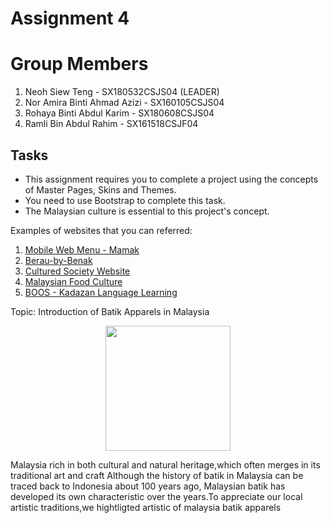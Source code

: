 # Assignment 4

# Group Members

1. Neoh Siew Teng - SX180532CSJS04 (LEADER)
2. Nor Amira Binti Ahmad Azizi - SX160105CSJS04
3. Rohaya Binti Abdul Karim - SX180608CSJS04
4. Ramli Bin Abdul Rahim - SX161518CSJF04


## Tasks

* This assignment requires you to complete a project using the concepts of Master Pages, Skins and Themes.
* You need to use Bootstrap to complete this task.
* The Malaysian culture is essential to this project's concept.

Examples of websites that you can referred:
1. [Mobile Web Menu - Mamak](https://www.behance.net/gallery/152300087/Mobile-Web-Menu-Mamak)
2. [Berau-by-Benak](https://www.behance.net/gallery/155239669/Berau-by-Benak-Raya/modules/875922315)
3. [Cultured Society Website](https://www.behance.net/gallery/116697291/Cultured-Society-Website-(Anchor-Link-Project)/modules/665409291)
4. [Malaysian Food Culture](https://www.behance.net/gallery/110721813/Malaysian-Food-Culture-Digital-Editorial)
5. [BOOS - Kadazan Language Learning](https://www.behance.net/gallery/123080573/BOOS-Mobile-App-Design)

Topic:
Introduction of Batik Apparels in Malaysia
<p align="center">
<img src="https://3.bp.blogspot.com/-Grv8ln5FR8A/VS4rmQNWPpI/AAAAAAAACOY/xdI7Iey0Nh0/s1600/shop-malaysian-batik.jpguser=Ramli05" width="200">
</p>
Malaysia rich in both cultural and natural heritage,which often merges in its traditional art and craft
Although the history of batik in Malaysia can be traced back to Indonesia about 100 years ago,
Malaysian batik has developed its own characteristic over the years.To appreciate our local artistic traditions,we hightligted artistic of malaysia batik apparels 
